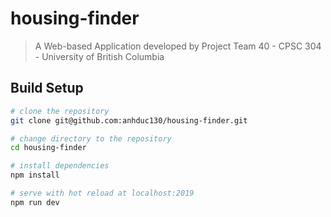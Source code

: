 # housing-finder

> A Web-based Application developed by Project Team 40 - CPSC 304 - University of British Columbia

## Build Setup

``` bash
# clone the repository
git clone git@github.com:anhduc130/housing-finder.git

# change directory to the repository
cd housing-finder

# install dependencies
npm install

# serve with hot reload at localhost:2019
npm run dev
```